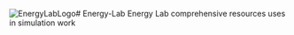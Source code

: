 ![EnergyLabLogo](http://i64.tinypic.com/1ooshc.jpg)# Energy-Lab
Energy Lab comprehensive resources uses in simulation work
